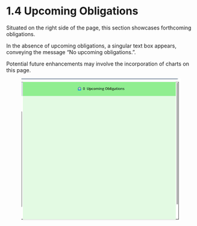 # 1.4 Upcoming Obligations

Situated on the right side of the page, this section showcases forthcoming obligations.

In the absence of upcoming obligations, a singular text box appears, conveying the message                         “No upcoming obligations.”.

Potential future enhancements may involve the incorporation of charts on this page.

<div align="left">

<figure><img src="../.gitbook/assets/1.3Upcoming Obligations (1).png" alt="" width="474"><figcaption></figcaption></figure>

</div>
